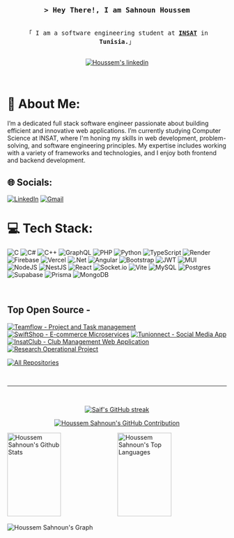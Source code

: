 <h3 align="center">
        <samp>&gt; Hey There!, I am
                <b>Sahnoun Houssem</b>
        </samp>
</h3>

<p align="center"> 
  <samp>
    <br>
    「 I am a software engineering student at <a href="https://www.linkedin.com/school/national-institute-of-applied-science-and-technology/" target="_blank"><b>INSAT</b></a> in <b>Tunisia.</b>」
    <br>
    <br>
  </samp>
</p>

<p align="center">
 <!-- <a href="https://alsiam.com" target="blank">
  <img src="https://img.shields.io/badge/Website-DC143C?style=for-the-badge&logo=medium&logoColor=white" alt="alsiam" />
 </a> -->
 <a href="https://linkedin.com/in/sahnoun-houssem" target="_blank">
  <img src="https://img.shields.io/badge/LinkedIn-0077B5?style=for-the-badge&logo=linkedin&logoColor=white" alt="Houssem's linkedin"/>
 </a>
 </p>
<br />


# 💫 About Me:

I’m a dedicated full stack software engineer passionate about building efficient and innovative web applications. I’m currently studying Computer Science at INSAT, where I'm honing my skills in web development, problem-solving, and software engineering principles. My expertise includes working with a variety of frameworks and technologies, and I enjoy both frontend and backend development.

## 🌐 Socials:

[![LinkedIn](https://img.shields.io/badge/LinkedIn-%230077B5.svg?logo=linkedin&logoColor=white)](https://linkedin.com/in/sahnoun-houssem)
[![Gmail](https://img.shields.io/badge/Gmail-%23D14836.svg?logo=gmail&logoColor=white)](mailto:sahnoun.houssem05@gmail.com)

# 💻 Tech Stack:

![C](https://img.shields.io/badge/c-%2300599C.svg?style=for-the-badge&logo=c&logoColor=white) ![C#](https://img.shields.io/badge/c%23-%23239120.svg?style=for-the-badge&logo=csharp&logoColor=white) ![C++](https://img.shields.io/badge/c++-%2300599C.svg?style=for-the-badge&logo=c%2B%2B&logoColor=white) ![GraphQL](https://img.shields.io/badge/-GraphQL-E10098?style=for-the-badge&logo=graphql&logoColor=white) ![PHP](https://img.shields.io/badge/php-%23777BB4.svg?style=for-the-badge&logo=php&logoColor=white) ![Python](https://img.shields.io/badge/python-3670A0?style=for-the-badge&logo=python&logoColor=ffdd54) ![TypeScript](https://img.shields.io/badge/typescript-%23007ACC.svg?style=for-the-badge&logo=typescript&logoColor=white) ![Render](https://img.shields.io/badge/Render-%46E3B7.svg?style=for-the-badge&logo=render&logoColor=white) ![Firebase](https://img.shields.io/badge/firebase-%23039BE5.svg?style=for-the-badge&logo=firebase) ![Vercel](https://img.shields.io/badge/vercel-%23000000.svg?style=for-the-badge&logo=vercel&logoColor=white) ![.Net](https://img.shields.io/badge/.NET-5C2D91?style=for-the-badge&logo=.net&logoColor=white) ![Angular](https://img.shields.io/badge/angular-%23DD0031.svg?style=for-the-badge&logo=angular&logoColor=white) ![Bootstrap](https://img.shields.io/badge/bootstrap-%238511FA.svg?style=for-the-badge&logo=bootstrap&logoColor=white) ![JWT](https://img.shields.io/badge/JWT-black?style=for-the-badge&logo=JSON%20web%20tokens) ![MUI](https://img.shields.io/badge/MUI-%230081CB.svg?style=for-the-badge&logo=mui&logoColor=white) ![NodeJS](https://img.shields.io/badge/node.js-6DA55F?style=for-the-badge&logo=node.js&logoColor=white) ![NestJS](https://img.shields.io/badge/nestjs-%23E0234E.svg?style=for-the-badge&logo=nestjs&logoColor=white) ![React](https://img.shields.io/badge/react-%2320232a.svg?style=for-the-badge&logo=react&logoColor=%2361DAFB) ![Socket.io](https://img.shields.io/badge/Socket.io-black?style=for-the-badge&logo=socket.io&badgeColor=010101) ![Vite](https://img.shields.io/badge/vite-%23646CFF.svg?style=for-the-badge&logo=vite&logoColor=white) ![MySQL](https://img.shields.io/badge/mysql-4479A1.svg?style=for-the-badge&logo=mysql&logoColor=white) ![Postgres](https://img.shields.io/badge/postgres-%23316192.svg?style=for-the-badge&logo=postgresql&logoColor=white) ![Supabase](https://img.shields.io/badge/Supabase-3ECF8E?style=for-the-badge&logo=supabase&logoColor=white) ![Prisma](https://img.shields.io/badge/Prisma-3982CE?style=for-the-badge&logo=Prisma&logoColor=white) ![MongoDB](https://img.shields.io/badge/MongoDB-%234ea94b.svg?style=for-the-badge&logo=mongodb&logoColor=white)

<br/>

## Top Open Source -

[![Teamflow - Project and Task management](https://github-readme-stats.vercel.app/api/pin/?username=SAHNOUN-HOUSSEM&repo=Task-And-Project-Management&border_color=7F3FBF&bg_color=0D1117&title_color=C9D1D9&text_color=8B949E&icon_color=7F3FBF)](https://github.com/SAHNOUN-HOUSSEM/Task-And-Project-Management)
[![SwiftShop - E-commerce Microservices](https://github-readme-stats.vercel.app/api/pin/?username=SAHNOUN-HOUSSEM&repo=SwiftShop-Microservices&border_color=7F3FBF&bg_color=0D1117&title_color=C9D1D9&text_color=8B949E&icon_color=7F3FBF)](https://github.com/SAHNOUN-HOUSSEM/SwiftShop-Microservices)
[![Tunionnect - Social Media App](https://github-readme-stats.vercel.app/api/pin/?username=sahnoun-houssem&repo=social_network_app&border_color=7F3FBF&bg_color=0D1117&title_color=C9D1D9&text_color=8B949E&icon_color=7F3FBF)](https://github.com/SAHNOUN-HOUSSEM/social_network_app)
[![InsatClub - Club Management Web Application](https://github-readme-stats.vercel.app/api/pin/?username=SAHNOUN-HOUSSEM&repo=InsatClub&border_color=7F3FBF&bg_color=0D1117&title_color=C9D1D9&text_color=8B949E&icon_color=7F3FBF)](https://github.com/SAHNOUN-HOUSSEM/InsatClub)
[![Research Operational Project](https://github-readme-stats.vercel.app/api/pin/?username=FkihMehdi&repo=Linear-Programing-Gurobi&border_color=7F3FBF&bg_color=0D1117&title_color=C9D1D9&text_color=8B949E&icon_color=7F3FBF)](https://github.com/FkihMehdi/Linear-Programing-Gurobi)

<p align="left">
  <a href="https://github.com/sahnoun-houssem?tab=repositories" target="_blank"><img alt="All Repositories" title="All Repositories" src="https://img.shields.io/badge/-All%20Repos-2962FF?style=for-the-badge&logo=koding&logoColor=white"/></a>
</p>

<br/>
<hr/>
<br/>




<p align="center">
  <a href="https://github.com/SAHNOUN-HOUSSEM">
    <img src="https://github-readme-streak-stats.herokuapp.com/?user=SAHNOUN-HOUSSEM&theme=radical&border=7F3FBF&background=0D1117" alt="Saif's GitHub streak"/>
  </a>
</p>

<p align="center">
  <a href="https://github.com/SAHNOUN-HOUSSEM">
    <img src="https://github-profile-summary-cards.vercel.app/api/cards/profile-details?username=SAHNOUN-HOUSSEM&theme=radical" alt="Houssem Sahnoun's GitHub Contribution"/>
  </a>
</p>

<a> 
    <a href="https://github.com/SAHNOUN-HOUSSEM"><img alt="Houssem Sahnoun's Github Stats" src="https://denvercoder1-github-readme-stats.vercel.app/api?username=SAHNOUN-HOUSSEM&show_icons=true&count_private=true&theme=react&border_color=7F3FBF&bg_color=0D1117&title_color=F85D7F&icon_color=F8D866" height="192px" width="49.5%"/></a>
  <a href="https://github.com/SAHNOUN-HOUSSEM"><img alt="Houssem Sahnoun's Top Languages" src="https://denvercoder1-github-readme-stats.vercel.app/api/top-langs/?username=SAHNOUN-HOUSSEM&langs_count=8&layout=compact&theme=react&border_color=7F3FBF&bg_color=0D1117&title_color=F85D7F&icon_color=F8D866" height="192px" width="49.5%"/></a>
  <br/>
</a>

![Houssem Sahnoun's Graph](https://github-readme-activity-graph.vercel.app/graph?username=SAHNOUN-HOUSSEM&custom_title=Houssem's%20GitHub%20Activity%20Graph&bg_color=0D1117&color=7F3FBF&line=7F3FBF&point=7F3FBF&area_color=FFFFFF&title_color=FFFFFF&area=true)
